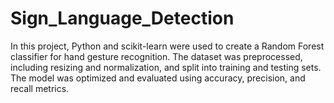 # Sign_Language_Detection
In this project, Python and scikit-learn were used to create a Random Forest classifier for hand gesture recognition. The dataset was preprocessed, including resizing and normalization, and split into training and testing sets. The model was optimized and evaluated using accuracy, precision, and recall metrics.
